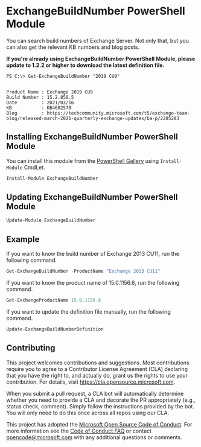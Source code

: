 # ExchangeBuildNumber PowerShell Module

You can search build numbers of Exchange Server. Not only that, but you can also get the relevant KB numbers and blog posts.

**If you're already using ExchangeBuildNumber PowerShell Module, please update to 1.2.2 or higher to download the latest definition file.**

```
PS C:\> Get-ExchangeBuildNumber "2019 CU9"


Product Name : Exchange 2019 CU9
Build Number : 15.2.858.5
Date         : 2021/03/16
KB           : KB4602570
Blog         : https://techcommunity.microsoft.com/t5/exchange-team-blog/released-march-2021-quarterly-exchange-updates/ba-p/2205283
```

## Installing ExchangeBuildNumber PowerShell Module

You can install this module from the [PowerShell Gallery](https://www.powershellgallery.com/packages/ExchangeBuildNumber/) using `Install-Module` CmdLet.

```powershell
Install-Module ExchangeBuildNumber
```

## Updating ExchangeBuildNumber PowerShell Module

```powershell
Update-Module ExchangeBuildNumber
```

## Example

If you want to know the build number of Exchange 2013 CU11, run the following command.

```powershell
Get-ExchangeBuildNumber -ProductName "Exchange 2013 CU11"
```

If you want to know the product name of 15.0.1156.6, run the following command.

```powershell
Get-ExchangeProductName 15.0.1156.6
```

If you want to update the definition file manually, run the following command.

```powershell
Update-ExchangeBuildNumberDefinition
```

## Contributing

This project welcomes contributions and suggestions.  Most contributions require you to agree to a
Contributor License Agreement (CLA) declaring that you have the right to, and actually do, grant us
the rights to use your contribution. For details, visit https://cla.opensource.microsoft.com.

When you submit a pull request, a CLA bot will automatically determine whether you need to provide
a CLA and decorate the PR appropriately (e.g., status check, comment). Simply follow the instructions
provided by the bot. You will only need to do this once across all repos using our CLA.

This project has adopted the [Microsoft Open Source Code of Conduct](https://opensource.microsoft.com/codeofconduct/).
For more information see the [Code of Conduct FAQ](https://opensource.microsoft.com/codeofconduct/faq/) or
contact [opencode@microsoft.com](mailto:opencode@microsoft.com) with any additional questions or comments.